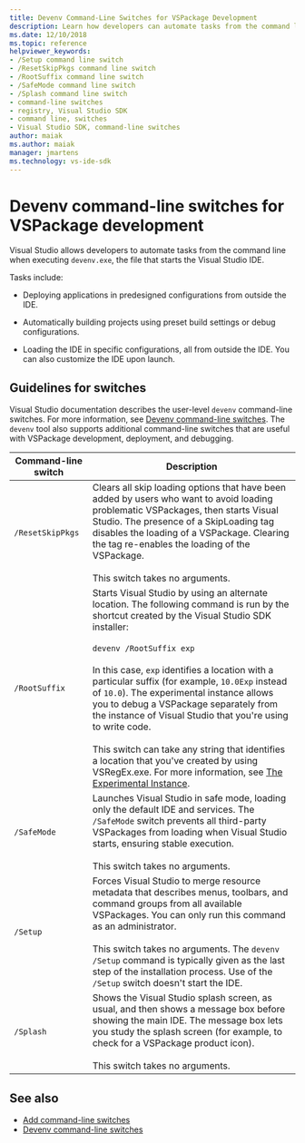 ```yaml
---
title: Devenv Command-Line Switches for VSPackage Development
description: Learn how developers can automate tasks from the command line when executing devenv.exe, the file that starts the Visual Studio IDE.
ms.date: 12/10/2018
ms.topic: reference
helpviewer_keywords:
- /Setup command line switch
- /ResetSkipPkgs command line switch
- /RootSuffix command line switch
- /SafeMode command line switch
- /Splash command line switch
- command-line switches
- registry, Visual Studio SDK
- command line, switches
- Visual Studio SDK, command-line switches
author: maiak
ms.author: maiak
manager: jmartens
ms.technology: vs-ide-sdk
---
```

# Devenv command-line switches for VSPackage development


Visual Studio allows developers to automate tasks from the command line when executing `devenv.exe`, the file that starts the Visual Studio IDE.

 Tasks include:

- Deploying applications in predesigned configurations from outside the IDE.

- Automatically building projects using preset build settings or debug configurations.

- Loading the IDE in specific configurations, all from outside the IDE. You can also customize the IDE upon launch.

## Guidelines for switches

Visual Studio documentation describes the user-level `devenv` command-line switches. For more information, see [Devenv command-line switches](../ide/reference/devenv-command-line-switches.md). The `devenv` tool also supports additional command-line switches that are useful with VSPackage development, deployment, and debugging.

| Command-line switch | Description |
|---------------------| - |
| `/ResetSkipPkgs` | Clears all skip loading options that have been added by users who want to avoid loading problematic VSPackages, then starts Visual Studio. The presence of a SkipLoading tag disables the loading of a VSPackage. Clearing the tag re-enables the loading of the VSPackage.<br /><br /> This switch takes no arguments. |
| `/RootSuffix` | Starts Visual Studio by using an alternate location. The following command is run by the shortcut created by the Visual Studio SDK installer:<br /><br /> `devenv /RootSuffix exp`<br /><br /> In this case, `exp` identifies a location with a particular suffix (for example, `10.0Exp` instead of `10.0`). The experimental instance allows you to debug a VSPackage separately from the instance of Visual Studio that you're using to write code.<br /><br /> This switch can take any string that identifies a location that you've created by using VSRegEx.exe. For more information, see [The Experimental Instance](../extensibility/the-experimental-instance.md). |
| `/SafeMode` | Launches Visual Studio in safe mode, loading only the default IDE and services. The `/SafeMode` switch prevents all third-party VSPackages from loading when Visual Studio starts, ensuring stable execution.<br /><br /> This switch takes no arguments. |
| `/Setup` | Forces Visual Studio to merge resource metadata that describes menus, toolbars, and command groups from all available VSPackages. You can only run this command as an administrator. <br /><br /> This switch takes no arguments. The `devenv /Setup` command is typically given as the last step of the installation process. Use of the `/Setup` switch doesn't start the IDE.|
| `/Splash` | Shows the Visual Studio splash screen, as usual, and then shows a message box before showing the main IDE. The message box lets you study the splash screen (for example, to check for a VSPackage product icon).<br /><br /> This switch takes no arguments. |

## See also

- [Add command-line switches](../extensibility/adding-command-line-switches.md)
- [Devenv command-line switches](../ide/reference/devenv-command-line-switches.md)
